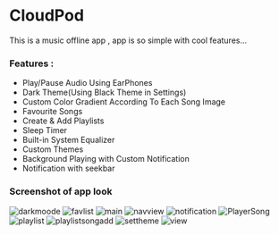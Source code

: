 # CloudPod
This is a music offline app , app is so simple with cool features...

### Features :
- Play/Pause Audio Using EarPhones
- Dark Theme(Using Black Theme in Settings)
- Custom Color Gradient According To Each Song Image
- Favourite Songs
- Create & Add Playlists
- Sleep Timer
- Built-in System Equalizer
- Custom Themes
- Background Playing with Custom Notification
- Notification with seekbar

 ### Screenshot of app look

 ![darkmoode](https://github.com/badal2407/MusicApp/assets/153740859/70c4ce4d-09ee-4bf3-8690-853ac43fada8)
![favlist](https://github.com/badal2407/MusicApp/assets/153740859/1c48f9a7-ebb2-4397-b0e1-e95012acedc8)
![main](https://github.com/badal2407/MusicApp/assets/153740859/ee5f9c8b-c58e-4d0f-8005-02e5d5faddc7)
![navview](https://github.com/badal2407/MusicApp/assets/153740859/036fa652-ddb2-40f8-8ae7-cbb77f4058e0)
![notification](https://github.com/badal2407/MusicApp/assets/153740859/0c223078-0e47-4dc6-867d-3b986830e048)
![PlayerSong](https://github.com/badal2407/MusicApp/assets/153740859/b9c6dcc8-60e3-46fd-898c-999da35ca030)
![playlist](https://github.com/badal2407/MusicApp/assets/153740859/03234361-60f3-4f4e-ae2f-de015cada2b6)
![playlistsongadd](https://github.com/badal2407/MusicApp/assets/153740859/925ce857-7948-4c1a-9999-9038fb644b8a)
![settheme](https://github.com/badal2407/MusicApp/assets/153740859/6c358931-a478-488c-9ca4-e574af8034c3)
![view](https://github.com/badal2407/MusicApp/assets/153740859/5145cb5a-cf6c-44d2-b6cb-5c42b79c9b7d)

  
